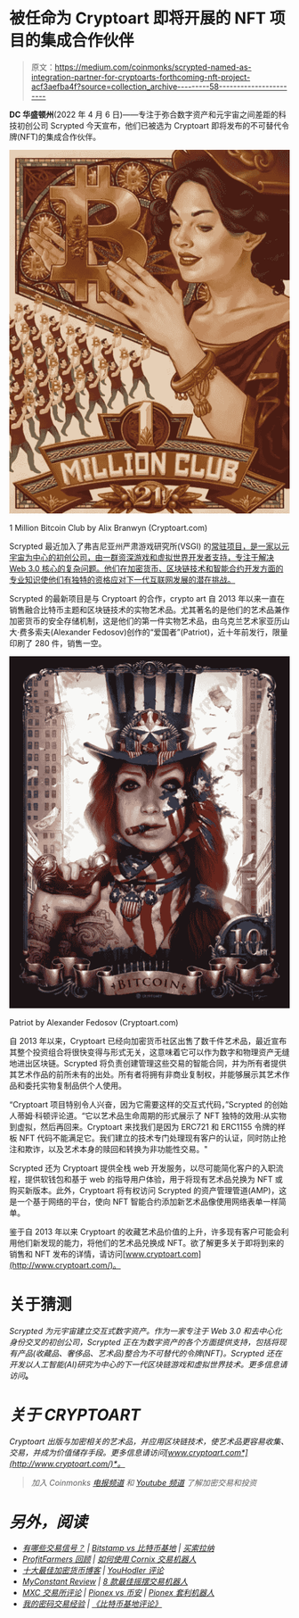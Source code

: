# 被任命为 Cryptoart 即将开展的 NFT 项目的集成合作伙伴

> 原文：<https://medium.com/coinmonks/scrypted-named-as-integration-partner-for-cryptoarts-forthcoming-nft-project-acf3aefba4f?source=collection_archive---------58----------------------->

**DC 华盛顿州**(2022 年 4 月 6 日)——专注于弥合数字资产和元宇宙之间差距的科技初创公司 Scrypted 今天宣布，他们已被选为 Cryptoart 即将发布的不可替代令牌(NFT)的集成合作伙伴。

![](img/997565f35c992cd08fba1c6f91e505bf.png)

1 Million Bitcoin Club by Alix Branwyn (Cryptoart.com)

Scrypted 最近加入了弗吉尼亚州严肃游戏研究所(VSGI) 的[常驻项目，是一家以元宇宙为中心的初创公司，由一群资深游戏和虚拟世界开发者支持，专注于解决 Web 3.0 核心的复杂问题。他们在加密货币、区块链技术和智能合约开发方面的专业知识使他们有独特的资格应对下一代互联网发展的潜在挑战。](https://www.pwcded.org/news/scrypted-inc-brings-metaverse-residency-to-virgina-serious-gaming-institute)

Scrypted 的最新项目是与 Cryptoart 的合作，crypto art 自 2013 年以来一直在销售融合比特币主题和区块链技术的实物艺术品。尤其著名的是他们的艺术品兼作加密货币的安全存储机制，这是他们的第一件实物艺术品，由乌克兰艺术家亚历山大·费多索夫(Alexander Fedosov)创作的“爱国者”(Patriot)，近十年前发行，限量印刷了 280 件，销售一空。

![](img/79a2d09676cea99155aad8f77b745181.png)

Patriot by Alexander Fedosov (Cryptoart.com)

自 2013 年以来，Cryptoart 已经向加密货币社区出售了数千件艺术品，最近宣布其整个投资组合将很快变得与形式无关，这意味着它可以作为数字和物理资产无缝地进出区块链。Scrypted 将负责创建管理这些交易的智能合同，并为所有者提供其艺术作品的前所未有的出处。所有者将拥有非商业复制权，并能够展示其艺术作品和委托实物复制品供个人使用。

“Cryptoart 项目特别令人兴奋，因为它需要这样的交互式代码，”Scrypted 的创始人蒂姆·科顿评论道。“它以艺术品生命周期的形式展示了 NFT 独特的效用:从实物到虚拟，然后再回来。Cryptoart 来找我们是因为 ERC721 和 ERC1155 令牌的样板 NFT 代码不能满足它。我们建立的技术专门处理现有客户的认证，同时防止抢注和欺诈，以及艺术本身的赎回和转换为非功能性交易。"

Scrypted 还为 Cryptoart 提供全栈 web 开发服务，以尽可能简化客户的入职流程，提供软钱包和基于 web 的指导用户体验，用于将现有艺术品兑换为 NFT 或购买新版本。此外，Cryptoart 将有权访问 Scrypted 的资产管理管道(AMP)，这是一个基于网络的平台，使向 NFT 智能合约添加新艺术品像使用网络表单一样简单。

鉴于自 2013 年以来 Cryptoart 的收藏艺术品价值的上升，许多现有客户可能会利用他们新发现的能力，将他们的艺术品兑换成 NFT。欲了解更多关于即将到来的销售和 NFT 发布的详情，请访问[www.cryptoart.com](http://www.cryptoart.com/)。

# **关于猜测**

*Scrypted 为元宇宙建立交互式数字资产。作为一家专注于 Web 3.0 和去中心化身份交叉的初创公司，Scrypted 正在为数字资产的各个方面提供支持，包括将现有产品(收藏品、奢侈品、艺术品)整合为不可替代的令牌(NFT)。Scrypted 还在开发以人工智能(AI)研究为中心的下一代区块链游戏和虚拟世界技术。更多信息请访问*[](https://www.scryptedinc.com/)**。**

# ***关于 CRYPTOART***

**Cryptoart 出版与加密相关的艺术品，并应用区块链技术，使艺术品更容易收集、交易，并成为价值储存手段。更多信息请访问*[*www.cryptoart.com*](http://www.cryptoart.com/)*。**

> **加入 Coinmonks* [*电报频道*](https://t.me/coincodecap) *和* [*Youtube 频道*](https://www.youtube.com/c/coinmonks/videos) *了解加密交易和投资**

# *另外，阅读*

*   *[有哪些交易信号？](https://coincodecap.com/trading-signal) | [Bitstamp vs 比特币基地](https://coincodecap.com/bitstamp-coinbase) | [买索拉纳](https://coincodecap.com/buy-solana)*
*   *[ProfitFarmers 回顾](https://coincodecap.com/profitfarmers-review) | [如何使用 Cornix 交易机器人](https://coincodecap.com/cornix-trading-bot)*
*   *[十大最佳加密货币博客](https://coincodecap.com/best-cryptocurrency-blogs) | [YouHodler 评论](https://coincodecap.com/youhodler-review)*
*   *[MyConstant Review](https://coincodecap.com/myconstant-review) | [8 款最佳摇摆交易机器人](https://coincodecap.com/best-swing-trading-bots)*
*   *[MXC 交易所评论](/coinmonks/mxc-exchange-review-3af0ec1cba8c) | [Pionex vs 币安](https://coincodecap.com/pionex-vs-binance) | [Pionex 套利机器人](https://coincodecap.com/pionex-arbitrage-bot)*
*   *[我的密码交易经验](/coinmonks/my-experience-with-crypto-copy-trading-d6feb2ce3ac5) | [《比特币基地评论》](/coinmonks/coinbase-review-6ef4e0f56064)*